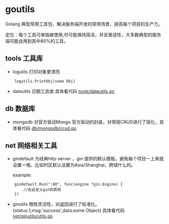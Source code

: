 # goutils

Golang 典型常用工具包，解决服务端开发的常用场景，提高每个项目的生产力。
 
定位：每个工具可单独被使用,尽可能保持简洁，并且普适性，大多数典型的服务端可能会用到其中80%的工具。


## tools 工具库 
* logutils 打印对象更漂亮
```
    logutils.PrintObj(some Obj)
```

* dateutils 日期工具类
具体看代码 [tools/dateutils.go](tools/dateutils.go)

## db 数据库
* mongodb 对官方驱动Mongo 官方驱动的封装，对常规CRUD进行了简化，具体看代码 [db/mongodb/crud.go](db/mongodb/curd.go)

 
 
## net 网络相关工具
* gindefault 为经典http server ，gin 提供的默认模板，避免每个项目一上来就设置一堆。比如时区默认设置为Asia/Shanghai，跨域什么的。

    example:
```
    gindefault.Run(":80", func(engine *gin.Engine) {
        //在此定义gin的其他
    })
```
* ginutils 牺牲灵活性，对返回进行了标准化。
{status:1,msg:'success',data:some Object}
具体看代码 [net/ginutils/utils.go](net/ginutils/utils.go)

